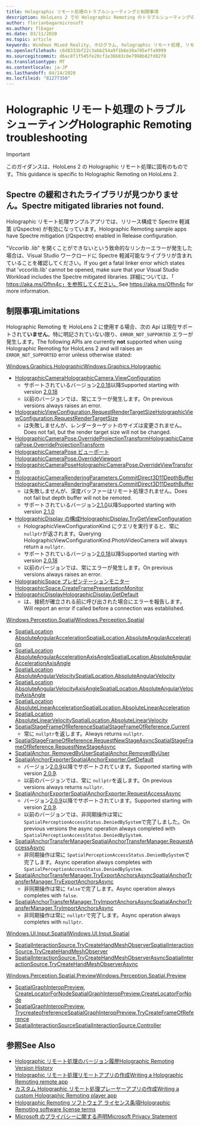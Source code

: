 ```yaml
---
title: Holographic リモート処理のトラブルシューティングと制限事項
description: HoloLens 2 での Holographic Remoting のトラブルシューティングの手順
author: florianbagarmicrosoft
ms.author: flbagar
ms.date: 03/11/2020
ms.topic: article
keywords: Windows Mixed Reality, ホログラム, holographic リモート処理, リモートレンダリング, ネットワークレンダリング, HoloLens, リモートホログラム, トラブルシューティング, ヘルプ
ms.openlocfilehash: c6d8333bf22c3abb254a9f1b6e30a785effa9999
ms.sourcegitcommit: d6ac8f1f545fe20cf1e36b83c0e7998b82fd02f8
ms.translationtype: MT
ms.contentlocale: ja-JP
ms.lasthandoff: 04/14/2020
ms.locfileid: "81277350"
---
```

# <a name="holographic-remoting-troubleshooting"></a><span data-ttu-id="69092-104">Holographic リモート処理のトラブルシューティング</span><span class="sxs-lookup"><span data-stu-id="69092-104">Holographic Remoting troubleshooting</span></span>

> [!IMPORTANT]
> <span data-ttu-id="69092-105">このガイダンスは、HoloLens 2 の Holographic リモート処理に固有のものです。</span><span class="sxs-lookup"><span data-stu-id="69092-105">This guidance is specific to Holographic Remoting on HoloLens 2.</span></span>

## <a name="spectre-mitigated-libraries-not-found"></a><span data-ttu-id="69092-106">Spectre の緩和されたライブラリが見つかりません。</span><span class="sxs-lookup"><span data-stu-id="69092-106">Spectre mitigated libraries not found.</span></span>

<span data-ttu-id="69092-107">Holographic リモート処理サンプルアプリでは、リリース構成で Spectre 軽減策 (/Qspectre) が有効になっています。</span><span class="sxs-lookup"><span data-stu-id="69092-107">Holographic Remoting sample apps have Spectre mitigation (/Qspectre) enabled in Release configuration.</span></span>

<span data-ttu-id="69092-108">"Vccorlib .lib" を開くことができないという致命的なリンカーエラーが発生した場合は、Visual Studio ワークロードに Spectre 軽減可能なライブラリが含まれていることを確認してください。</span><span class="sxs-lookup"><span data-stu-id="69092-108">If you get a fatal linker error which states that 'vccorlib.lib' cannot be opened, make sure that your Visual Studio Workload includes the Spectre mitigated libraries.</span></span> <span data-ttu-id="69092-109">詳細については、「 https://aka.ms/Ofhn4c」を参照してください。</span><span class="sxs-lookup"><span data-stu-id="69092-109">See https://aka.ms/Ofhn4c for more information.</span></span>

## <a name="limitations"></a><span data-ttu-id="69092-110">制限事項</span><span class="sxs-lookup"><span data-stu-id="69092-110">Limitations</span></span>

<span data-ttu-id="69092-111">Holographic Remoting を HoloLens 2 に使用する場合、次の Api は現在サポートされて**いません**。特に明記されていない限り、```ERROR_NOT_SUPPORTED``` エラーが発生します。</span><span class="sxs-lookup"><span data-stu-id="69092-111">The following APIs are currently **not** supported when using Holographic Remoting for HoloLens 2 and will raises an ```ERROR_NOT_SUPPORTED``` error unless otherwise stated:</span></span>

[<span data-ttu-id="69092-112">Windows.Graphics.Holographic</span><span class="sxs-lookup"><span data-stu-id="69092-112">Windows.Graphics.Holographic</span></span>](https://docs.microsoft.com/uwp/api/windows.graphics.holographic)

* [<span data-ttu-id="69092-113">HolographicCamera</span><span class="sxs-lookup"><span data-stu-id="69092-113">HolographicCamera.ViewConfiguration</span></span>](https://docs.microsoft.com/uwp/api/windows.graphics.holographic.holographiccamera.viewconfiguration)
  - <span data-ttu-id="69092-114">サポートされているバージョン[2.0.18](holographic-remoting-version-history.md#v2.0.18)以降</span><span class="sxs-lookup"><span data-stu-id="69092-114">Supported starting with version [2.0.18](holographic-remoting-version-history.md#v2.0.18)</span></span>
  - <span data-ttu-id="69092-115">以前のバージョンでは、常にエラーが発生します。</span><span class="sxs-lookup"><span data-stu-id="69092-115">On previous versions always raises an error.</span></span>
* [<span data-ttu-id="69092-116">HolographicViewConfiguration.RequestRenderTargetSize</span><span class="sxs-lookup"><span data-stu-id="69092-116">HolographicViewConfiguration.RequestRenderTargetSize</span></span>](https://docs.microsoft.com/uwp/api/windows.graphics.holographic.holographicviewconfiguration.requestrendertargetsize#Windows_Graphics_Holographic_HolographicViewConfiguration_RequestRenderTargetSize_Windows_Foundation_Size_)
  - <span data-ttu-id="69092-117">は失敗しませんが、レンダーターゲットのサイズは変更されません。</span><span class="sxs-lookup"><span data-stu-id="69092-117">Does not fail, but the render target size will not be changed.</span></span>
* [<span data-ttu-id="69092-118">HolographicCameraPose.OverrideProjectionTransform</span><span class="sxs-lookup"><span data-stu-id="69092-118">HolographicCameraPose.OverrideProjectionTransform</span></span>](https://docs.microsoft.com/uwp/api/windows.graphics.holographic.holographiccamerapose.overrideprojectiontransform)
* [<span data-ttu-id="69092-119">HolographicCameraPose ビューポート</span><span class="sxs-lookup"><span data-stu-id="69092-119">HolographicCameraPose.OverrideViewport</span></span>](https://docs.microsoft.com/uwp/api/windows.graphics.holographic.holographiccamerapose.overrideviewport)
* [<span data-ttu-id="69092-120">HolographicCameraPose</span><span class="sxs-lookup"><span data-stu-id="69092-120">HolographicCameraPose.OverrideViewTransform</span></span>](https://docs.microsoft.com/uwp/api/windows.graphics.holographic.holographiccamerapose.overrideviewtransform)
* [<span data-ttu-id="69092-121">HolographicCameraRenderingParameters.CommitDirect3D11DepthBuffer</span><span class="sxs-lookup"><span data-stu-id="69092-121">HolographicCameraRenderingParameters.CommitDirect3D11DepthBuffer</span></span>](https://docs.microsoft.com/uwp/api/windows.graphics.holographic.holographiccamerarenderingparameters.commitdirect3d11depthbuffer#Windows_Graphics_Holographic_HolographicCameraRenderingParameters_CommitDirect3D11DepthBuffer_Windows_Graphics_DirectX_Direct3D11_IDirect3DSurface_)
  - <span data-ttu-id="69092-122">は失敗しませんが、深度バッファーはリモート処理されません。</span><span class="sxs-lookup"><span data-stu-id="69092-122">Does not fail but depth buffer will not be remoted.</span></span>
  - <span data-ttu-id="69092-123">サポートされているバージョン[2.1.0](holographic-remoting-version-history.md#v2.1.0)以降</span><span class="sxs-lookup"><span data-stu-id="69092-123">Supported starting with version [2.1.0](holographic-remoting-version-history.md#v2.1.0)</span></span>
* [<span data-ttu-id="69092-124">HolographicDisplay の構成</span><span class="sxs-lookup"><span data-stu-id="69092-124">HolographicDisplay.TryGetViewConfiguration</span></span>](https://docs.microsoft.com/uwp/api/windows.graphics.holographic.holographicdisplay.trygetviewconfiguration)
  - <span data-ttu-id="69092-125">HolographicViewConfigurationKind にクエリを実行すると、常に ```nullptr```が返されます。</span><span class="sxs-lookup"><span data-stu-id="69092-125">Querying HolographicViewConfigurationKind.PhotoVideoCamera will always return a ```nullptr```.</span></span>
  - <span data-ttu-id="69092-126">サポートされているバージョン[2.0.18](holographic-remoting-version-history.md#v2.0.18)以降</span><span class="sxs-lookup"><span data-stu-id="69092-126">Supported starting with version [2.0.18](holographic-remoting-version-history.md#v2.0.18)</span></span>
  - <span data-ttu-id="69092-127">以前のバージョンでは、常にエラーが発生します。</span><span class="sxs-lookup"><span data-stu-id="69092-127">On previous versions always raises an error.</span></span>
* [<span data-ttu-id="69092-128">HolographicSpace プレゼンテーションモニター</span><span class="sxs-lookup"><span data-stu-id="69092-128">HolographicSpace.CreateFramePresentationMonitor</span></span>](https://docs.microsoft.com/uwp/api/windows.graphics.holographic.holographicspace.createframepresentationmonitor)
* [<span data-ttu-id="69092-129">HolographicDisplay</span><span class="sxs-lookup"><span data-stu-id="69092-129">HolographicDisplay.GetDefault</span></span>](https://docs.microsoft.com/uwp/api/windows.graphics.holographic.holographicdisplay.getdefault#Windows_Graphics_Holographic_HolographicDisplay_GetDefault)
  - <span data-ttu-id="69092-130">は、接続が確立される前に呼び出された場合にエラーを報告します。</span><span class="sxs-lookup"><span data-stu-id="69092-130">Will report an error if called before a connection was established.</span></span>


[<span data-ttu-id="69092-131">Windows.Perception.Spatial</span><span class="sxs-lookup"><span data-stu-id="69092-131">Windows.Perception.Spatial</span></span>](https://docs.microsoft.com/uwp/api/windows.perception.spatial)

* [<span data-ttu-id="69092-132">SpatialLocation AbsoluteAngularAcceleration</span><span class="sxs-lookup"><span data-stu-id="69092-132">SpatialLocation.AbsoluteAngularAcceleration</span></span>](https://docs.microsoft.com/uwp/api/windows.perception.spatial.spatiallocation.absoluteangularacceleration)
* [<span data-ttu-id="69092-133">SpatialLocation AbsoluteAngularAccelerationAxisAngle</span><span class="sxs-lookup"><span data-stu-id="69092-133">SpatialLocation.AbsoluteAngularAccelerationAxisAngle</span></span>](https://docs.microsoft.com/uwp/api/windows.perception.spatial.spatiallocation.absoluteangularaccelerationaxisangle)
* [<span data-ttu-id="69092-134">SpatialLocation AbsoluteAngularVelocity</span><span class="sxs-lookup"><span data-stu-id="69092-134">SpatialLocation.AbsoluteAngularVelocity</span></span>](https://docs.microsoft.com/uwp/api/windows.perception.spatial.spatiallocation.absoluteangularvelocity)
* [<span data-ttu-id="69092-135">SpatialLocation AbsoluteAngularVelocityAxisAngle</span><span class="sxs-lookup"><span data-stu-id="69092-135">SpatialLocation.AbsoluteAngularVelocityAxisAngle</span></span>](https://docs.microsoft.com/uwp/api/windows.perception.spatial.spatiallocation.absoluteangularvelocityaxisangle)
* [<span data-ttu-id="69092-136">SpatialLocation AbsoluteLinearAcceleration</span><span class="sxs-lookup"><span data-stu-id="69092-136">SpatialLocation.AbsoluteLinearAcceleration</span></span>](https://docs.microsoft.com/uwp/api/windows.perception.spatial.spatiallocation.absolutelinearacceleration)
* [<span data-ttu-id="69092-137">SpatialLocation AbsoluteLinearVelocity</span><span class="sxs-lookup"><span data-stu-id="69092-137">SpatialLocation.AbsoluteLinearVelocity</span></span>](https://docs.microsoft.com/uwp/api/windows.perception.spatial.spatiallocation.absolutelinearvelocity)
* [<span data-ttu-id="69092-138">SpatialStageFrameOfReference</span><span class="sxs-lookup"><span data-stu-id="69092-138">SpatialStageFrameOfReference.Current</span></span>](https://docs.microsoft.com/uwp/api/windows.perception.spatial.spatialstageframeofreference.current)
  - <span data-ttu-id="69092-139">常に ```nullptr```を返します。</span><span class="sxs-lookup"><span data-stu-id="69092-139">Always returns ```nullptr```.</span></span>
* [<span data-ttu-id="69092-140">SpatialStageFrameOfReference.RequestNewStageAsync</span><span class="sxs-lookup"><span data-stu-id="69092-140">SpatialStageFrameOfReference.RequestNewStageAsync</span></span>](https://docs.microsoft.com/uwp/api/windows.perception.spatial.spatialstageframeofreference.requestnewstageasync)
* [<span data-ttu-id="69092-141">SpatialAnchor. RemovedByUser</span><span class="sxs-lookup"><span data-stu-id="69092-141">SpatialAnchor.RemovedByUser</span></span>](https://docs.microsoft.com/uwp/api/windows.perception.spatial.spatialanchor.removedbyuser)
* [<span data-ttu-id="69092-142">SpatialAnchorExporter</span><span class="sxs-lookup"><span data-stu-id="69092-142">SpatialAnchorExporter.GetDefault</span></span>](https://docs.microsoft.com/uwp/api/windows.perception.spatial.spatialanchorexporter.getdefault
)
  - <span data-ttu-id="69092-143">バージョン[2.0.9](holographic-remoting-version-history.md#v2.0.9)以降でサポートされています。</span><span class="sxs-lookup"><span data-stu-id="69092-143">Supported starting with version [2.0.9](holographic-remoting-version-history.md#v2.0.9).</span></span> 
  - <span data-ttu-id="69092-144">以前のバージョンでは、常に ```nullptr```を返します。</span><span class="sxs-lookup"><span data-stu-id="69092-144">On previous versions always returns ```nullptr```.</span></span> 
* [<span data-ttu-id="69092-145">SpatialAnchorExporter</span><span class="sxs-lookup"><span data-stu-id="69092-145">SpatialAnchorExporter.RequestAccessAsync</span></span>](https://docs.microsoft.com/uwp/api/windows.perception.spatial.spatialanchorexporter.requestaccessasync
)
  - <span data-ttu-id="69092-146">バージョン[2.0.9](holographic-remoting-version-history.md#v2.0.9)以降でサポートされています。</span><span class="sxs-lookup"><span data-stu-id="69092-146">Supported starting with version [2.0.9](holographic-remoting-version-history.md#v2.0.9).</span></span> 
  - <span data-ttu-id="69092-147">以前のバージョンでは、非同期操作は常に ```SpatialPerceptionAccessStatus.DeniedBySystem```で完了しました。</span><span class="sxs-lookup"><span data-stu-id="69092-147">On previous versions the async operation always completed with ```SpatialPerceptionAccessStatus.DeniedBySystem```.</span></span>
* [<span data-ttu-id="69092-148">SpatialAnchorTransferManager</span><span class="sxs-lookup"><span data-stu-id="69092-148">SpatialAnchorTransferManager.RequestAccessAsync</span></span>](https://docs.microsoft.com/uwp/api/windows.perception.spatial.spatialanchortransfermanager.requestaccessasync#Windows_Perception_Spatial_SpatialAnchorTransferManager_RequestAccessAsync)
  - <span data-ttu-id="69092-149">非同期操作は常に ```SpatialPerceptionAccessStatus.DeniedBySystem```で完了します。</span><span class="sxs-lookup"><span data-stu-id="69092-149">Async operation always completes with ```SpatialPerceptionAccessStatus.DeniedBySystem```.</span></span>
* [<span data-ttu-id="69092-150">SpatialAnchorTransferManager.TryExportAnchorsAsync</span><span class="sxs-lookup"><span data-stu-id="69092-150">SpatialAnchorTransferManager.TryExportAnchorsAsync</span></span>](https://docs.microsoft.com/uwp/api/windows.perception.spatial.spatialanchortransfermanager.tryexportanchorsasync#Windows_Perception_Spatial_SpatialAnchorTransferManager_TryExportAnchorsAsync_Windows_Foundation_Collections_IIterable_Windows_Foundation_Collections_IKeyValuePair_System_String_Windows_Perception_Spatial_SpatialAnchor___Windows_Storage_Streams_IOutputStream_)
  - <span data-ttu-id="69092-151">非同期操作は常に ```false```で完了します。</span><span class="sxs-lookup"><span data-stu-id="69092-151">Async operation always completes with ```false```.</span></span>
* [<span data-ttu-id="69092-152">SpatialAnchorTransferManager.TryImportAnchorsAsync</span><span class="sxs-lookup"><span data-stu-id="69092-152">SpatialAnchorTransferManager.TryImportAnchorsAsync</span></span>](https://docs.microsoft.com/uwp/api/windows.perception.spatial.spatialanchortransfermanager.tryimportanchorsasync
)
  - <span data-ttu-id="69092-153">非同期操作は常に ```nullptr```で完了します。</span><span class="sxs-lookup"><span data-stu-id="69092-153">Async operation always completes with ```nullptr```.</span></span>

[<span data-ttu-id="69092-154">Windows.UI.Input.Spatial</span><span class="sxs-lookup"><span data-stu-id="69092-154">Windows.UI.Input.Spatial</span></span>](https://docs.microsoft.com/uwp/api/windows.ui.input.spatial)

* [<span data-ttu-id="69092-155">SpatialInteractionSource.TryCreateHandMeshObserver</span><span class="sxs-lookup"><span data-stu-id="69092-155">SpatialInteractionSource.TryCreateHandMeshObserver</span></span>](https://docs.microsoft.com/uwp/api/windows.ui.input.spatial.spatialinteractionsource.trycreatehandmeshobserver#Windows_UI_Input_Spatial_SpatialInteractionSource_TryCreateHandMeshObserver)
* [<span data-ttu-id="69092-156">SpatialInteractionSource.TryCreateHandMeshObserverAsync</span><span class="sxs-lookup"><span data-stu-id="69092-156">SpatialInteractionSource.TryCreateHandMeshObserverAsync</span></span>](https://docs.microsoft.com/uwp/api/windows.ui.input.spatial.spatialinteractionsource.trycreatehandmeshobserverasync)

[<span data-ttu-id="69092-157">Windows.Perception.Spatial.Preview</span><span class="sxs-lookup"><span data-stu-id="69092-157">Windows.Perception.Spatial.Preview</span></span>](https://docs.microsoft.com/uwp/api/windows.perception.spatial.preview)

* [<span data-ttu-id="69092-158">SpatialGraphInteropPreview. CreateLocatorForNode</span><span class="sxs-lookup"><span data-stu-id="69092-158">SpatialGraphInteropPreview.CreateLocatorForNode</span></span>](https://docs.microsoft.com/uwp/api/windows.perception.spatial.preview.spatialgraphinteroppreview.createlocatorfornode)
* [<span data-ttu-id="69092-159">SpatialGraphInteropPreview. Trycreateofreference</span><span class="sxs-lookup"><span data-stu-id="69092-159">SpatialGraphInteropPreview.TryCreateFrameOfReference</span></span>](https://docs.microsoft.com/uwp/api/windows.perception.spatial.preview.spatialgraphinteroppreview.trycreateframeofreference)
* [<span data-ttu-id="69092-160">SpatialInteractionSource</span><span class="sxs-lookup"><span data-stu-id="69092-160">SpatialInteractionSource.Controller</span></span>](https://docs.microsoft.com/uwp/api/windows.ui.input.spatial.spatialinteractionsource.controller#Windows_UI_Input_Spatial_SpatialInteractionSource_Controller)

## <a name="see-also"></a><span data-ttu-id="69092-161">参照</span><span class="sxs-lookup"><span data-stu-id="69092-161">See Also</span></span>
* [<span data-ttu-id="69092-162">Holographic リモート処理のバージョン履歴</span><span class="sxs-lookup"><span data-stu-id="69092-162">Holographic Remoting Version History</span></span>](holographic-remoting-version-history.md)
* [<span data-ttu-id="69092-163">Holographic リモート処理リモートアプリの作成</span><span class="sxs-lookup"><span data-stu-id="69092-163">Writing a Holographic Remoting remote app</span></span>](holographic-remoting-create-host.md)
* [<span data-ttu-id="69092-164">カスタム Holographic リモート処理プレーヤーアプリの作成</span><span class="sxs-lookup"><span data-stu-id="69092-164">Writing a custom Holographic Remoting player app</span></span>](holographic-remoting-create-player.md)
* [<span data-ttu-id="69092-165">Holographic Remoting ソフトウェア ライセンス条項</span><span class="sxs-lookup"><span data-stu-id="69092-165">Holographic Remoting software license terms</span></span>](https://docs.microsoft.com/legal/mixed-reality/microsoft-holographic-remoting-software-license-terms)
* [<span data-ttu-id="69092-166">Microsoft のプライバシーに関する声明</span><span class="sxs-lookup"><span data-stu-id="69092-166">Microsoft Privacy Statement</span></span>](https://go.microsoft.com/fwlink/?LinkId=521839)
